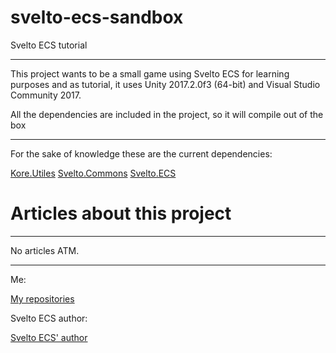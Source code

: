 # svelto-ecs-sandbox
Svelto ECS tutorial

--------

This project wants to be a small game using Svelto ECS for learning purposes and as tutorial, it uses 
Unity 2017.2.0f3 (64-bit) and Visual Studio Community 2017.

All the dependencies are included in the project, so it will compile out of the box

--------

For the sake of knowledge these are the current dependencies:


[Kore.Utiles](https://github.com/Darelbi/Kore.Utils)
[Svelto.Commons](https://github.com/sebas77/Svelto.Common)
[Svelto.ECS](https://github.com/sebas77/Svelto.ECS)


# Articles about this project

-------

No articles ATM.

-------



Me:

[My repositories](https://github.com/Darelbi?tab=repositories)

Svelto ECS author:

[Svelto ECS' author](https://github.com/sebas77?tab=repositories)